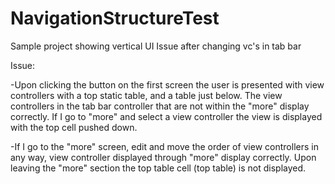 # NavigationStructureTest
Sample project showing vertical UI Issue after changing vc's in tab bar

Issue:

-Upon clicking the button on the first screen the user is presented with view controllers with a top static table, and a table just below.  The view controllers in the tab bar controller that are not within the "more" display correctly.  If I go to "more" and select a view controller the view is displayed with the top cell pushed down.

-If I go to the "more" screen, edit and move the order of view controllers in any way, view controller displayed through "more" display correctly.  Upon leaving the "more" section the top table cell (top table) is not displayed.
